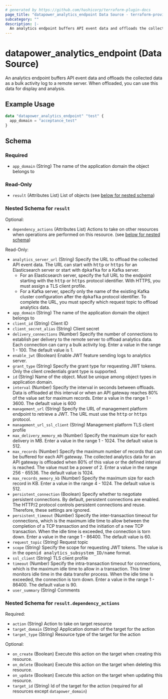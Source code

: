 ```yaml
---
# generated by https://github.com/hashicorp/terraform-plugin-docs
page_title: "datapower_analytics_endpoint Data Source - terraform-provider-datapower"
subcategory: ""
description: |-
  An analytics endpoint buffers API event data and offloads the collected data as a bulk activity log to a remote server. When offloaded, you can use this data for display and analysis.
---
```


# datapower_analytics_endpoint (Data Source)

An analytics endpoint buffers API event data and offloads the collected data as a bulk activity log to a remote server. When offloaded, you can use this data for display and analysis.

## Example Usage

```terraform
data "datapower_analytics_endpoint" "test" {
  app_domain = "acceptance_test"
}
```

<!-- schema generated by tfplugindocs -->
## Schema

### Required

- `app_domain` (String) The name of the application domain the object belongs to

### Read-Only

- `result` (Attributes List) List of objects (see [below for nested schema](#nestedatt--result))

<a id="nestedatt--result"></a>
### Nested Schema for `result`

Optional:

- `dependency_actions` (Attributes List) Actions to take on other resources when operations are performed on this resource. (see [below for nested schema](#nestedatt--result--dependency_actions))

Read-Only:

- `analytics_server_url` (String) Specify the URL to offload the collected API event data. The URL can start with <tt>http</tt> or <tt>https</tt> for an Elasticsearch server or start with <tt>dpkafka</tt> for a Kafka server. <ul><li>For an Elasticsearch server, specify the full URL to the endpoint starting with the <tt>http</tt> or <tt>https</tt> protocol identifier. With HTTPS, you must assign a TLS client profile.</li><li>For a Kafka server, specify only the name of the existing Kafka cluster configuration after the <tt>dpkafka</tt> protocol identifier. To complete the URL, you must specify which request topic to offload analytics data.</li></ul>
- `app_domain` (String) The name of the application domain the object belongs to
- `client_id` (String) Client ID
- `client_secret_alias` (String) Client secret
- `delivery_connections` (Number) Specify the number of connections to establish per delivery to the remote server to offload analytics data. Each connection can carry a bulk activity log. Enter a value in the range 1 - 100. The default value is 1.
- `enable_jwt` (Boolean) Enable JWT feature sending logs to analytics server.
- `grant_type` (String) Specify the grant type for requesting JWT tokens. Only the client credentials grant type is supported.
- `id` (String) Name of the object. Must be unique among object types in application domain.
- `interval` (Number) Specify the interval in seconds between offloads. Data is offloaded at this interval or when an API gateway reaches 80% of the value set for maximum records. Enter a value in the range 1 - 3600. The default value is 600
- `management_url` (String) Specify the URL of management platform endpoint to retrieve a JWT. The URL must use the <tt>http</tt> or <tt>https</tt> protocol.
- `management_url_ssl_client` (String) Management platform TLS client profile
- `max_delivery_memory_mb` (Number) Specify the maximum size for each delivery in MB. Enter a value in the range 1 - 1024. The default value is 512.
- `max_records` (Number) Specify the maximum number of records that can be buffered for each API gateway. The collected analytics data for an API gateway is offloaded when 80% of this value or the defined interval is reached. The value must be a power of 2. Enter a value in the range 256 - 65536. The default value is 1024.
- `max_records_memory_kb` (Number) Specify the maximum size for each record in KB. Enter a value in the range 4 - 1024. The default value is 512.
- `persistent_connection` (Boolean) Specify whether to negotiate persistent connections. By default, persistent connections are enabled. The HTTP/2 protocol controls persistent connections and reuse. Therefore, these settings are ignored.
- `persistent_timeout` (Number) Specify the inter-transaction timeout for connections, which is the maximum idle time to allow between the completion of a TCP transaction and the initiation of a new TCP transaction. When the idle time is exceeded, the connection is torn down. Enter a value in the range 1 - 86400. The default value is 60.
- `request_topic` (String) Request topic
- `scope` (String) Specify the scope for requesting JWT tokens. The value is in the <tt>openid analytics_subsystem_ID/name</tt> format.
- `ssl_client` (String) TLS client profile
- `timeout` (Number) Specify the intra-transaction timeout for connections, which is the maximum idle time to allow in a transaction. This timer monitors idle time in the data transfer process. When the idle time is exceeded, the connection is torn down. Enter a value in the range 1 - 86400. The default value is 90.
- `user_summary` (String) Comments

<a id="nestedatt--result--dependency_actions"></a>
### Nested Schema for `result.dependency_actions`

Required:

- `action` (String) Action to take on target resource
- `target_domain` (String) Application domain of the target for the action
- `target_type` (String) Resource type of the target for the action

Optional:

- `on_create` (Boolean) Execute this action on the target when creating this resource.
- `on_delete` (Boolean) Execute this action on the target when deleting this resource.
- `on_update` (Boolean) Execute this action on the target when updating this resource.
- `target_id` (String) Id of the target for the action (required for all resources except `datapower_domain`)
